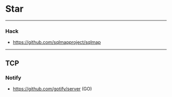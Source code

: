 # Star





----
### Hack
- https://github.com/sqlmapproject/sqlmap

----
## TCP
### Notify
- https://github.com/gotify/server (GO)


